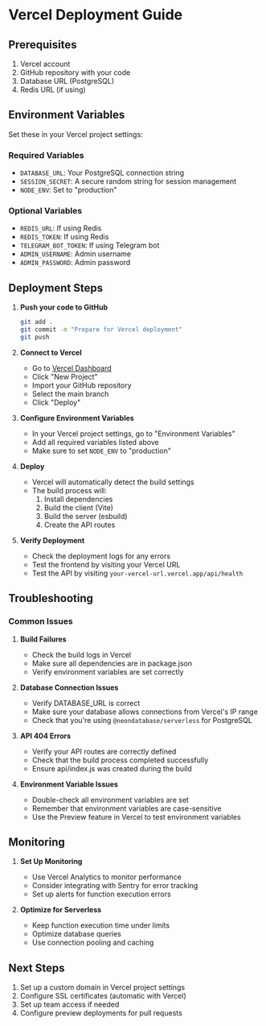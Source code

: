 # Vercel Deployment Guide

## Prerequisites
1. Vercel account
2. GitHub repository with your code
3. Database URL (PostgreSQL)
4. Redis URL (if using)

## Environment Variables
Set these in your Vercel project settings:

### Required Variables
- `DATABASE_URL`: Your PostgreSQL connection string
- `SESSION_SECRET`: A secure random string for session management
- `NODE_ENV`: Set to "production"

### Optional Variables
- `REDIS_URL`: If using Redis
- `REDIS_TOKEN`: If using Redis
- `TELEGRAM_BOT_TOKEN`: If using Telegram bot
- `ADMIN_USERNAME`: Admin username
- `ADMIN_PASSWORD`: Admin password

## Deployment Steps

1. **Push your code to GitHub**
   ```bash
   git add .
   git commit -m "Prepare for Vercel deployment"
   git push
   ```

2. **Connect to Vercel**
   - Go to [Vercel Dashboard](https://vercel.com/dashboard)
   - Click "New Project"
   - Import your GitHub repository
   - Select the main branch
   - Click "Deploy"

3. **Configure Environment Variables**
   - In your Vercel project settings, go to "Environment Variables"
   - Add all required variables listed above
   - Make sure to set `NODE_ENV` to "production"

4. **Deploy**
   - Vercel will automatically detect the build settings
   - The build process will:
     1. Install dependencies
     2. Build the client (Vite)
     3. Build the server (esbuild)
     4. Create the API routes

5. **Verify Deployment**
   - Check the deployment logs for any errors
   - Test the frontend by visiting your Vercel URL
   - Test the API by visiting `your-vercel-url.vercel.app/api/health`

## Troubleshooting

### Common Issues

1. **Build Failures**
   - Check the build logs in Vercel
   - Make sure all dependencies are in package.json
   - Verify environment variables are set correctly

2. **Database Connection Issues**
   - Verify DATABASE_URL is correct
   - Make sure your database allows connections from Vercel's IP range
   - Check that you're using `@neondatabase/serverless` for PostgreSQL

3. **API 404 Errors**
   - Verify your API routes are correctly defined
   - Check that the build process completed successfully
   - Ensure api/index.js was created during the build

4. **Environment Variable Issues**
   - Double-check all environment variables are set
   - Remember that environment variables are case-sensitive
   - Use the Preview feature in Vercel to test environment variables

## Monitoring

1. **Set Up Monitoring**
   - Use Vercel Analytics to monitor performance
   - Consider integrating with Sentry for error tracking
   - Set up alerts for function execution errors

2. **Optimize for Serverless**
   - Keep function execution time under limits
   - Optimize database queries
   - Use connection pooling and caching

## Next Steps

1. Set up a custom domain in Vercel project settings
2. Configure SSL certificates (automatic with Vercel)
3. Set up team access if needed
4. Configure preview deployments for pull requests
